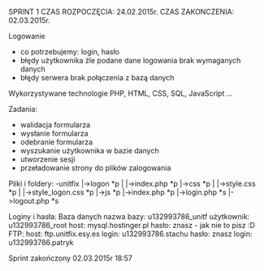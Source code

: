 SPRINT 1 CZAS ROZPOCZĘCIA: 24.02.2015r. CZAS ZAKONCZENIA: 02.03.2015r.

Logowanie
- co potrzebujemy:
	login, hasło
- błędy użytkownika
	źle podane dane logowania
	brak wymaganych danych
- błędy serwera
	brak połączenia z bazą danych
	
Wykorzystywane technologie
PHP, HTML, CSS, SQL, JavaScript ...

Zadania:
- walidacja formularza
- wysłanie formularza
- odebranie formularza
- wyszukanie użytkownika w bazie danych
- utworzenie sesji
- przeładowanie strony do plików zalogowania

Pliki  i foldery:
-unitfix
	|->logon *p
	|		|->index.php *p
	|->css *p
	|		|->style.css *p
	|		|->style_logon.css *p
	|->js *p
	|->index.php *p
	|->login.php *s
	|->logout.php *s
	
Loginy i hasła:
	Baza danych
		nazwa bazy: u132993786_unitf
		użytkownik: u132993786_root
		host: mysql.hostinger.pl
		hasło: znasz - jak nie to pisz :D
	FTP:
		host: ftp.unitfix.esy.es
		login: u132993786.stachu
		hasło: znasz
		login: u132993786.patryk
		
		
Sprint zakończony 02.03.2015r 18:57